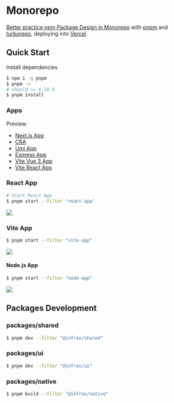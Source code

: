 # Monorepo

[Better practice npm Package Design in Monorepo](https://www.rustc.cloud/monorepo-pkg) with [pnpm](https://pnpm.io/) and [turborepo](https://turborepo.org/), deploying into [Vercel](https://vercel.com/).

## Quick Start

Install dependencies

```bash
$ npm i -g pnpm
$ pnpm -v
# should >= 6.20.0
$ pnpm install
```

### Apps

Preview:
- [Next.js App](https://monorepo-next-app.vercel.app/)
- [CRA](https://monorepo-react-app.vercel.app/)
- [Umi App](https://monorepo-umi-app.vercel.app/)
- [Express App](https://monorepo-express-app.vercel.app/)
- [Vite Vue 3 App](https://monorepo-vite-vue3-app.vercel.app/)
- [Vite React App](https://monorepo-vite-react-app.vercel.app/)

### React App

```bash
# Start React App
$ pnpm start --filter "react-app"
```

![](https://user-images.githubusercontent.com/13595509/146680807-a15b411e-075a-438e-b020-f3d88240c55d.png)

### Vite App

```bash
$ pnpm start --filter "vite-app"
```

![](https://user-images.githubusercontent.com/13595509/146680790-c5b506ae-5006-42a2-b9df-c379499dab3b.png)


#### Node.js App

```bash
$ pnpm start --filter "node-app"
```

![](https://user-images.githubusercontent.com/13595509/146680754-8b6798f4-fa4f-43ff-929e-911e1343ef88.png)

## Packages Development

### packages/shared

```bash
$ pnpm dev --filter "@infras/shared"
```

### packages/ui

```bash
$ pnpm dev --filter "@infras/ui"
```

### packages/native

```bash
$ pnpm build --filter "@infras/native"
```

